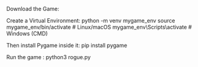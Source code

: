 Download the Game:


Create a Virtual Environment:
python -m venv mygame_env
source mygame_env/bin/activate  # Linux/macOS
mygame_env\Scripts\activate     # Windows (CMD)

Then install Pygame inside it:
pip install pygame

Run the game :
python3 rogue.py

